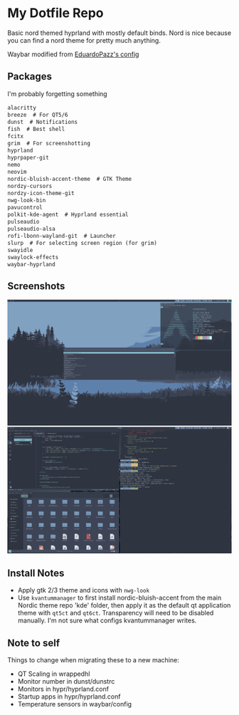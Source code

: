 # My Dotfile Repo

Basic nord themed hyprland with mostly default binds. Nord is nice because you can find a nord theme for pretty much anything.

Waybar modified from [EduardoPazz's config](https://github.com/EduardoPazz/dot_files)

## Packages

I'm probably forgetting something

```shell
alacritty
breeze  # For QT5/6
dunst  # Notifications
fish  # Best shell
fcitx
grim  # For screenshotting
hyprland
hyprpaper-git
nemo
neovim
nordic-bluish-accent-theme  # GTK Theme
nordzy-cursors
nordzy-icon-theme-git
nwg-look-bin
pavucontrol
polkit-kde-agent  # Hyprland essential
pulseaudio
pulseaudio-alsa
rofi-lbonn-wayland-git  # Launcher
slurp  # For selecting screen region (for grim)
swayidle
swaylock-effects
waybar-hyprland

```

## Screenshots

![screenshot1](https://raw.githubusercontent.com/njanke96/dotfiles/master/misc/screen1.png)
![screenshot2](https://raw.githubusercontent.com/njanke96/dotfiles/master/misc/screen2.png)

## Install Notes

- Apply gtk 2/3 theme and icons with `nwg-look`
- Use `kvantummanager` to first install nordic-bluish-accent from the main Nordic theme repo 'kde' folder, then apply it as the default qt application theme with `qt5ct` and `qt6ct`. Transparency will need to be disabled manually. I'm not sure what configs kvantummanager writes. 

## Note to self

Things to change when migrating these to a new machine:

- QT Scaling in wrappedhl
- Monitor number in dunst/dunstrc
- Monitors in hypr/hyprland.conf
- Startup apps in hypr/hyprland.conf
- Temperature sensors in waybar/config
